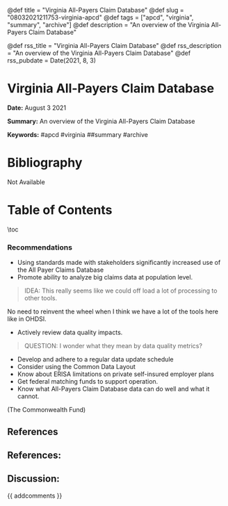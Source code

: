 @def title = "Virginia All-Payers Claim Database"
@def slug = "08032021211753-virginia-apcd"
@def tags = ["apcd", "virginia", "summary", "archive"]
@def description = "An overview of the Virginia All-Payers Claim Database"

@def rss_title = "Virginia All-Payers Claim Database"
@def rss_description = "An overview of the Virginia All-Payers Claim Database"
@def rss_pubdate = Date(2021, 8, 3)


Virginia All-Payers Claim Database
=========

**Date:** August 3 2021

**Summary:** An overview of the Virginia All-Payers Claim Database

**Keywords:** #apcd #virginia ##summary #archive

Bibliography
==========

Not Available

Table of Contents
=========

\toc

### Recommendations

  * Using standards made with stakeholders significantly increased use of the All Payer Claims Database
  * Promote ability to analyze big claims data at population level.

> IDEA: This really seems like we could off load a lot of processing to other tools.


No need to reinvent the wheel when I think we have a lot of the tools here like in OHDSI.

  * Actively review data quality impacts.

> QUESTION: I wonder what they mean by data quality metrics?


  * Develop and adhere to a regular data update schedule
  * Consider using the Common Data Layout
  * Know about ERISA limitations on private self-insured employer plans
  * Get federal matching funds to support operation.
  * Know what All-Payers Claim Database data can do well and what it cannot.

(The Commonwealth Fund)

## References

## References:
## Discussion: 

{{ addcomments }}
